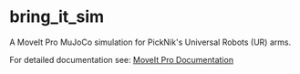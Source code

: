 # bring_it_sim

A MoveIt Pro MuJoCo simulation for PickNik's Universal Robots (UR) arms.

For detailed documentation see: [MoveIt Pro Documentation](https://docs.picknik.ai/)
